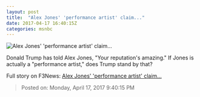 ```yaml
---
layout: post
title:  "Alex Jones' 'performance artist' claim..."
date: 2017-04-17 16:40:15Z
categories: msnbc
---
```


![Alex Jones' 'performance artist' claim...](http://www.msnbc.com/sites/msnbc/files/styles/ratio--1_91-1--1200x630/public/ap_286537240376.jpg?itok=0r3WyzrI)

Donald Trump has told Alex Jones, "Your reputation's amazing." If Jones is actually a "performance artist," does Trump stand by that?


Full story on F3News: [Alex Jones' 'performance artist' claim...](http://www.f3nws.com/n/pqKrcG)

> Posted on: Monday, April 17, 2017 9:40:15 PM

